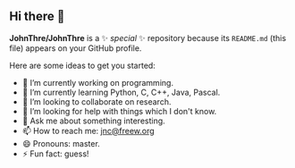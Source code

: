 ## Hi there 👋


**JohnThre/JohnThre** is a ✨ _special_ ✨ repository because its `README.md` (this file) appears on your GitHub profile.

Here are some ideas to get you started:

- 🔭 I’m currently working on programming.
- 🌱 I’m currently learning Python, C, C++, Java, Pascal.
- 👯 I’m looking to collaborate on research.
- 🤔 I’m looking for help with things which I don't know.
- 💬 Ask me about something interesting.
- 📫 How to reach me: jnc@freew.org
- 😄 Pronouns: master.
- ⚡ Fun fact: guess!
